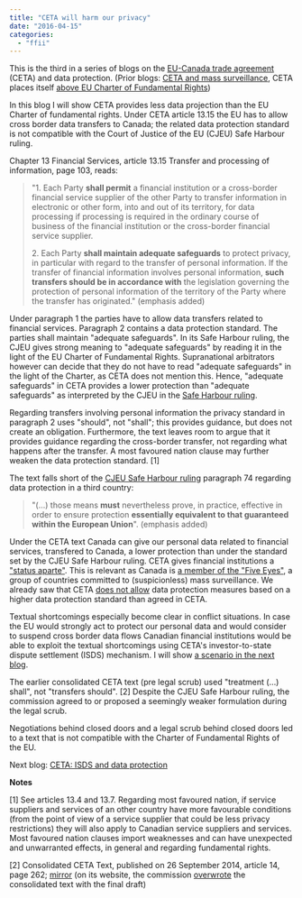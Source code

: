 ```yaml
---
title: "CETA will harm our privacy"
date: "2016-04-15"
categories: 
  - "ffii"
---
```


This is the third in a series of blogs on the [EU-Canada trade agreement](http://trade.ec.europa.eu/doclib/docs/2016/february/tradoc_154329.pdf) (CETA) and data protection. (Prior blogs: [CETA and mass surveillance](https://blog.ffii.org/ceta-and-mass-surveillance/), CETA places itself [above EU Charter of Fundamental Rights](https://blog.ffii.org/ceta-places-itself-above-eu-charter-of-fundamental-rights/))

In this blog I will show CETA provides less data projection than the EU Charter of fundamental rights. Under CETA article 13.15 the EU has to allow cross border data transfers to Canada; the related data protection standard is not compatible with the Court of Justice of the EU (CJEU) Safe Harbour ruling.

Chapter 13 Financial Services, article 13.15 Transfer and processing of information, page 103, reads:

> "1. Each Party **shall permit** a financial institution or a cross-border financial service supplier of the other Party to transfer information in electronic or other form, into and out of its territory, for data processing if processing is required in the ordinary course of business of the financial institution or the cross-border financial service supplier.
> 
> 2\. Each Party **shall maintain adequate safeguards** to protect privacy, in particular with regard to the transfer of personal information. If the transfer of financial information involves personal information, **such transfers should be in accordance with** the legislation governing the protection of personal information of the territory of the Party where the transfer has originated." (emphasis added)

Under paragraph 1 the parties have to allow data transfers related to financial services. Paragraph 2 contains a data protection standard. The parties shall maintain "adequate safeguards". In its Safe Harbour ruling, the CJEU gives strong meaning to "adequate safeguards" by reading it in the light of the EU Charter of Fundamental Rights. Supranational arbitrators however can decide that they do not have to read "adequate safeguards" in the light of the Charter, as CETA does not mention this. Hence, "adequate safeguards" in CETA provides a lower protection than "adequate safeguards" as interpreted by the CJEU in the [Safe Harbour ruling](http://curia.europa.eu/juris/celex.jsf?celex=62014CJ0362&lang1=en&type=TXT&ancre=).

Regarding transfers involving personal information the privacy standard in paragraph 2 uses "should", not "shall"; this provides guidance, but does not create an obligation. Furthermore, the text leaves room to argue that it provides guidance regarding the cross-border transfer, not regarding what happens after the transfer. A most favoured nation clause may further weaken the data protection standard. \[1\]

The text falls short of the [CJEU Safe Harbour ruling](http://curia.europa.eu/juris/celex.jsf?celex=62014CJ0362&lang1=en&type=TXT&ancre=) paragraph 74 regarding data protection in a third country:

> "(...) those means **must** nevertheless prove, in practice, effective in order to ensure protection **essentially equivalent to that guaranteed within the European Union**". (emphasis added)

Under the CETA text Canada can give our personal data related to financial services, transfered to Canada, a lower protection than under the standard set by the CJEU Safe Harbour ruling. CETA gives financial institutions a ["status aparte"](https://en.wikipedia.org/wiki/Status_aparte). This is relevant as Canada is [a member of the "Five Eyes"](https://blog.ffii.org/ceta-and-mass-surveillance/), a group of countries committed to (suspicionless) mass surveillance. We already saw that CETA [does not allow](https://blog.ffii.org/ceta-places-itself-above-eu-charter-of-fundamental-rights/) data protection measures based on a higher data protection standard than agreed in CETA.

Textual shortcomings especially become clear in conflict situations. In case the EU would strongly act to protect our personal data and would consider to suspend cross border data flows Canadian financial institutions would be able to exploit the textual shortcomings using CETA's investor-to-state dispute settlement (ISDS) mechanism. I will show [a scenario in the next blog](https://blog.ffii.org/ceta-isds-and-data-protection/).

The earlier consolidated CETA text (pre legal scrub) used "treatment (…) shall", not "transfers should". \[2\] Despite the CJEU Safe Harbour ruling, the commission agreed to or proposed a seemingly weaker formulation during the legal scrub.

Negotiations behind closed doors and a legal scrub behind closed doors led to a text that is not compatible with the Charter of Fundamental Rights of the EU.

Next blog: [CETA: ISDS and data protection](https://blog.ffii.org/ceta-isds-and-data-protection/)

**Notes**

\[1\] See articles 13.4 and 13.7. Regarding most favoured nation, if service suppliers and services of an other country have more favourable conditions (from the point of view of a service supplier that could be less privacy restrictions) they will also apply to Canadian service suppliers and services. Most favoured nation clauses import weaknesses and can have unexpected and unwarranted effects, in general and regarding fundamental rights.

\[2\] Consolidated CETA Text, published on 26 September 2014, article 14, page 262; [mirror](http://people.ffii.org/~ante/ceta/tradoc_152806.pdf) (on its website, the commission [overwrote](http://trade.ec.europa.eu/doclib/docs/2014/september/tradoc_152806.pdf) the consolidated text with the final draft)
